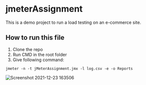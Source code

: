 # jmeterAssignment
This is a demo project to run a load testing on an e-commerce site.

## How to run this file
1. Clone the repo
2. Run CMD in the root folder
3. Give following command:

```
jmeter -n -t jMeterAssignment.jmx -l log.csv -e -o Reports
```

![Screenshot 2021-12-23 163506](https://user-images.githubusercontent.com/13168091/147232073-a9161e4b-dd3a-4a40-a4ae-d55ddfb0919b.jpg)
